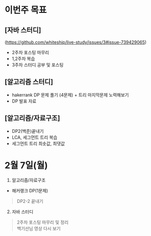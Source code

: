 # 이번주 목표  
## [자바 스터디]  
(https://github.com/whiteship/live-study/issues/3#issue-739429065)  
- 2주차 포스팅 마무리  
- 1,2주차 복습  
- 3주차 스터디 공부 및 포스팅  

## [알고리즘 스터디]  

- hakerrank DP 문제 풀기 (4문제) + 트리 마지막문제 노력해보기
- DP 발표 자료  

## [알고리즘/자료구조]  

- DP2(백준)끝내기  
- LCA, 세그먼트 트리 복습  
- 세그먼트 트리 최솟값, 최댓값 

# 2월 7일(월)  

1. 알고리즘/자료구조  
- 해커랭크 DP(1문제)
> DP2-2 끝내기

2. 자바 스터디  
> 2주차 포스팅 마무리 및 정리  
> 백기선님 영상 다시 보기  
